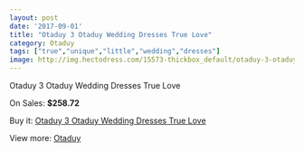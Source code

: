 ```yaml
---
layout: post
date: '2017-09-01'
title: "Otaduy 3 Otaduy Wedding Dresses True Love"
category: Otaduy
tags: ["true","unique","little","wedding","dresses"]
image: http://img.hectodress.com/15573-thickbox_default/otaduy-3-otaduy-wedding-dresses-true-love.jpg
---
```

Otaduy 3 Otaduy Wedding Dresses True Love

On Sales: **$258.72**
<a href="https://www.hectodress.com/otaduy/7615-otaduy-3-otaduy-wedding-dresses-true-love.html"><amp-img layout="responsive" width="600" height="600" src="//img.hectodress.com/15573-thickbox_default/otaduy-3-otaduy-wedding-dresses-true-love.jpg" alt="Otaduy 3 Otaduy Wedding Dresses True Love 0" /></a>

Buy it: [Otaduy 3 Otaduy Wedding Dresses True Love](https://www.hectodress.com/otaduy/7615-otaduy-3-otaduy-wedding-dresses-true-love.html "Otaduy 3 Otaduy Wedding Dresses True Love")

View more: [Otaduy](https://www.hectodress.com/133-otaduy "Otaduy")